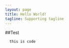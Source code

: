 ```yaml
---
layout: page
title: Hello World!
tagline: Supporting tagline
---
```

##Test

```  
  this is code
```
